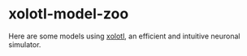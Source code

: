 # xolotl-model-zoo
Here are some models using [xolotl](https://github.com/sg-s/xolotl), an efficient and intuitive neuronal simulator.
